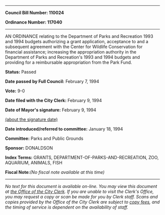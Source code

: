 

********

**Council Bill Number: 110024**
   
**Ordinance Number: 117040**
********

 AN ORDINANCE relating to the Department of Parks and Recreation 1993 and 1994 budgets authorizing a grant application, acceptance to and a subsequent agreement with the Center for Wildlife Conservation for financial assistance; increasing the appropriation authority in the Department of Parks and Recreation's 1993 and 1994 budgets and providing for a reimbursable appropriation from the Park Fund.

**Status:** Passed
   
**Date passed by Full Council:** February 7, 1994
   
**Vote:** 9-0
   
**Date filed with the City Clerk:** February 9, 1994
   
**Date of Mayor's signature:** February 9, 1994
   
[(about the signature date)](/~public/approvaldate.htm)
   
   
   
**Date introduced/referred to committee:** January 18, 1994
   
**Committee:** Parks and Public Grounds
   
**Sponsor:** DONALDSON
   
   
**Index Terms:** GRANTS, DEPARTMENT-OF-PARKS-AND-RECREATION, ZOO, AQUARIUM, ANIMALS, FISH

**Fiscal Note:**_(No fiscal note available at this time)_
********

_No text for this document is available on-line. You may view this document at [the Office of the City Clerk](http://www.seattle.gov/leg/clerk/contactUs.htm). If you are unable to visit the Clerk's Office, you may request a copy or scan be made for you by Clerk staff. Scans and copies provided by the Office of the City Clerk are subject to [copy fees](http://clerk.seattle.gov/~public/clerkfees.htm), and the timing of service is dependent on the availability of staff._

